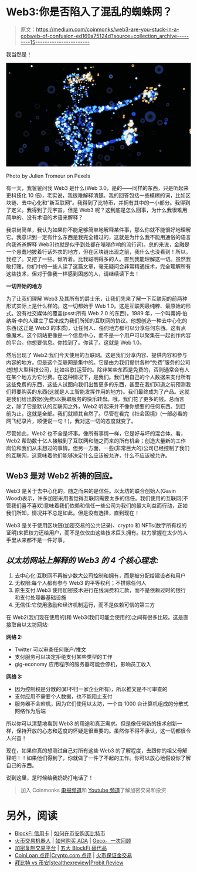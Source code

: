 # Web3:你是否陷入了混乱的蜘蛛网？

> 原文：<https://medium.com/coinmonks/web3-are-you-stuck-in-a-cobweb-of-confusion-ed169a75124d?source=collection_archive---------15----------------------->

我当然是！

![](img/07619adc9c451c051da2c2b7364de824.png)

Photo by Julien Tromeur on Pexels

有一天，我爸爸问我 Web3 是什么(Web 3.0，是的——同样的东西，只是听起来更科技化 10 倍)，老实说，我很难解释清楚。我的回答包括一些模糊的词，比如区块链、去中心化和“新互联网”。我得到了比特币，并拥有其中的一小部分。我得到了定义。我得到了元宇宙。但是 Web3 呢？这到底是怎么回事，为什么我很难用简单的、没有术语的术语来解释？

我崇尚简单，我认为如果你不能足够简单地解释某件事，那么你就不能很好地理解它。我意识到一定有什么东西是我完全错过的，这就是为什么我不能用通俗的语言向我爸爸解释 Web3(也就是似乎到处都在嗡嗡作响的流行词)。总的来说，金融是一个愚蠢地披着行话外衣的地方，但在区块链出现之前，我什么也没看到！所以，我挖了。又挖了一些。倾听着。比我聪明得多的人。直到我能理解这一切。虽然我敢打赌，你们中的一些人读了这篇文章，毫无疑问会非常精通技术，完全理解所有这些技术，但对于像我一样感到困惑的人，请继续读下去！

**一切开始的地方**

为了让我们理解 Web3 及其所有的爵士乐，让我们先来了解一下互联网的前两种形式实际上是什么样的。这一切都始于 Web 1.0。这是互联网最纯粹、最原始的形式。没有社交媒体的覆盖(psst:所有 Web 2.0 的东西)。1989 年，一个叫蒂姆·伯纳斯·李的人建立了后来成为我们所知的互联网的协议。他想创造一种去中心化的东西(这正是 Web3 的本质)，让任何人、任何地方都可以分享任何东西。这有点像魔术。这个网站更像是一个信息中心，而不是一个用户可以聚集在一起创作内容的平台。你想要信息。你找到了。你读了。这就是 Web 1.0。

然后出现了 Web2:我们今天使用的互联网。这是我们分享内容、提供内容和参与内容的地方。但是这个互联网是集中的。它是由为我们提供各种“免费”服务的公司(想想大型科技公司，比如谷歌)运营的。除非某些东西是免费的，否则通常会有人在某个地方为它付费。在这种情况下，是我们。我们用自己的个人数据来支付所有这些免费的东西，这些人试图向我们出售更多的东西，甚至在我们知道之前预测我们将要购买的东西(这就是人工智能发挥作用的地方)。我们最终成为了产品。这就是我们给出数据(免费)以换取服务的快乐转盘。哦，我们花了更多的钱。总而言之，除了它是默认的互联网之外，Web2 听起来并不像你想要的任何东西。到目前为止，这就是全部。我们就顺其自然了。尽管在看完《社会困境》(一部必看的网飞纪录片，顺便说一句！)，我对这一切的态度就变了。

尽管如此，Web2 也不全是坏事。像所有事情一样，它是好与坏的混合体。看，Web2 帮助数十亿人接触到了互联网和随之而来的所有机会；创造大量新的工作岗位和我们从未想过的事情。但另一方面，一些(非常巨大的)公司已经控制了我们的互联网，这意味着他们能够决定什么应该被允许，什么不应该被允许。

## **Web3 是对 Web2 祈祷的回应。**

Web3 是关于去中心化的。随之而来的是信任。以太坊的联合创始人(Gavin Wood)表示，许多加密采用者觉得互联网需要太多的信任。我们使用的互联网(不管我们喜不喜欢)意味着我们依赖和信任一些公司为我们的最大利益而行动，正如我们所知，情况并不总是如此。但是没有选择，直到现在！

Web3 是关于使用区块链(加密交易的公共记录)、crypto 和 NFTs(数字所有权的证明)来把权力还给用户，而不是仅仅由这些技术巨头拥有。权力掌握在太少的人手里从来都不是一件好事。

## ***以太坊网站上解释的 Web3 的 4 个核心理念:***

1.  去中心化:互联网不再被少数大公司控制和拥有，而是被分配给建设者和用户
2.  无权限:每个人都有参与 Web3 的平等权利；不排除任何人
3.  原生支付:Web3 使用加密技术进行在线消费和汇款，而不是依赖过时的银行和支付处理器基础设施
4.  无信任:它使用激励和经济机制运行，而不是依赖可信的第三方

在 Web2(我们现在使用的)和 Web3(我们可能会使用的)之间有很多比较。这是直接取自以太坊网站:

**网络 2:**

*   Twitter 可以审查任何账户/推文
*   支付服务可以决定拒绝支付某些类型的工作
*   gig-economy 应用程序的服务器可能会停机，影响员工收入

**网络 3:**

*   因为控制权是分散的(即不归一家企业所有)，所以推文是不可审查的
*   支付应用不需要个人数据，也不能阻止支付
*   服务器不会宕机，因为它们使用以太坊，一个由 1000 台计算机组成的分散式网络作为后端

所以你可以清楚地看到 Web3 的用途和真正需求。但是像任何新的技术创新一样，保持开放的心态和适度的怀疑是很重要的。虽然你不得不承认，这一切都很令人兴奋！

现在，如果你真的想测试自己对所有这些 Web3 的了解程度，去跟你的祖父母解释吧！！如果他们得到了，你就做了一件了不起的工作。你可以放心地假设你了解自己的东西。

说到这里，是时候给我奶奶打电话了！

> 加入 Coinmonks [电报频道](https://t.me/coincodecap)和 [Youtube 频道](https://www.youtube.com/c/coinmonks/videos)了解加密交易和投资

# 另外，阅读

*   [BlockFi 信用卡](https://coincodecap.com/blockfi-credit-card) | [如何在币安购买比特币](https://coincodecap.com/buy-bitcoin-binance)
*   [火币交易机器人](https://coincodecap.com/huobi-trading-bot) | [如何购买 ADA](https://coincodecap.com/buy-ada-cardano) | [Geco。一次回顾](https://coincodecap.com/geco-one-review)
*   [加密复制交易平台](/coinmonks/top-10-crypto-copy-trading-platforms-for-beginners-d0c37c7d698c) | [五大 BlockFi 替代品](https://coincodecap.com/blockfi-alternatives)
*   [CoinLoan 点评](https://coincodecap.com/coinloan-review)|[Crypto.com 点评](/coinmonks/crypto-com-review-f143dca1f74c) | [火币保证金交易](/coinmonks/huobi-margin-trading-b3b06cdc1519)
*   [拜比特 vs 币安](https://coincodecap.com/bybit-binance-moonxbt)|[stealthexreview](/coinmonks/stealthex-review-396c67309988)|[Probit Review](https://coincodecap.com/probit-review)